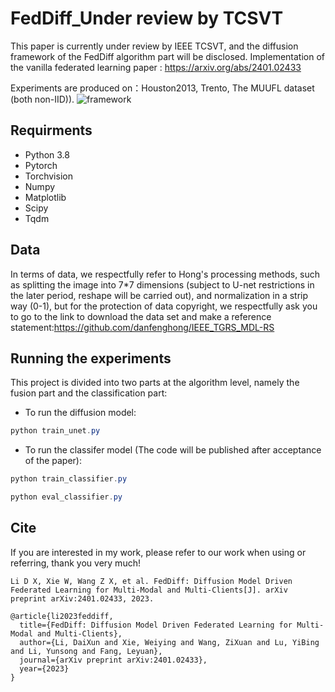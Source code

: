 # FedDiff_Under review by TCSVT
This paper is currently under review by IEEE TCSVT, and the diffusion framework of the FedDiff algorithm part will be disclosed.
Implementation of the vanilla federated learning paper : https://arxiv.org/abs/2401.02433

Experiments are produced on：Houston2013, Trento, The MUUFL dataset (both non-IID)).
![framework](https://github.com/LDXDU/FedDiff/assets/68802236/df30d339-c702-4c37-b647-538f9f5fa6d5)

## Requirments
- Python 3.8
- Pytorch
- Torchvision
- Numpy
- Matplotlib
- Scipy
- Tqdm

## Data
In terms of data, we respectfully refer to Hong's processing methods, such as splitting the image into 7*7 dimensions (subject to U-net restrictions in the later period, reshape will be carried out), and normalization in a strip way (0-1), but for the protection of data copyright, we  respectfully ask you to go to the link to download the data set and make a reference statement:https://github.com/danfenghong/IEEE_TGRS_MDL-RS

## Running the experiments
This project is divided into two parts at the algorithm level, namely the fusion part and the classification part:
- To run the diffusion model:
  
```powershell
python train_unet.py 
```

- To run the classifer model (The code will be published after acceptance of the paper):

```powershell
python train_classifier.py
```

```powershell
python eval_classifier.py
```

## Cite
If you are interested in my work, please refer to our work when using or referring, thank you very much!

```
Li D X, Xie W, Wang Z X, et al. FedDiff: Diffusion Model Driven Federated Learning for Multi-Modal and Multi-Clients[J]. arXiv preprint arXiv:2401.02433, 2023.
```
```
@article{li2023feddiff,
  title={FedDiff: Diffusion Model Driven Federated Learning for Multi-Modal and Multi-Clients},
  author={Li, DaiXun and Xie, Weiying and Wang, ZiXuan and Lu, YiBing and Li, Yunsong and Fang, Leyuan},
  journal={arXiv preprint arXiv:2401.02433},
  year={2023}
}
```
